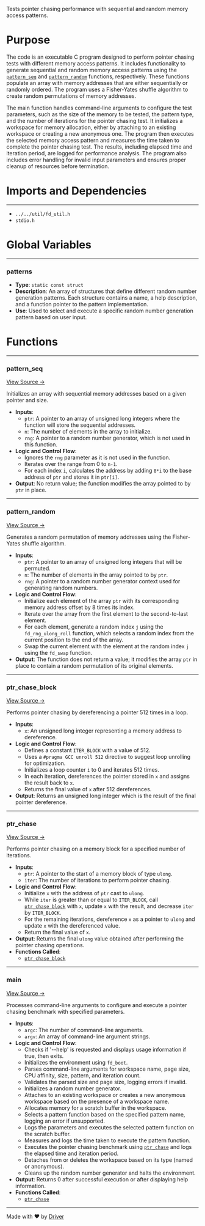 <!--------------------------------------------------------------------------------->
<!-- IMPORTANT: This file is auto-generated by Driver (https://driver.ai). -------->
<!-- Manual edits may be overwritten on future commits. --------------------------->
<!--------------------------------------------------------------------------------->

Tests pointer chasing performance with sequential and random memory access patterns.

# Purpose
The code is an executable C program designed to perform pointer chasing tests with different memory access patterns. It includes functionality to generate sequential and random memory access patterns using the [`pattern_seq`](<#pattern_seq>) and [`pattern_random`](<#pattern_random>) functions, respectively. These functions populate an array with memory addresses that are either sequentially or randomly ordered. The program uses a Fisher-Yates shuffle algorithm to create random permutations of memory addresses.

The main function handles command-line arguments to configure the test parameters, such as the size of the memory to be tested, the pattern type, and the number of iterations for the pointer chasing test. It initializes a workspace for memory allocation, either by attaching to an existing workspace or creating a new anonymous one. The program then executes the selected memory access pattern and measures the time taken to complete the pointer chasing test. The results, including elapsed time and iteration period, are logged for performance analysis. The program also includes error handling for invalid input parameters and ensures proper cleanup of resources before termination.
# Imports and Dependencies

---
- `../../util/fd_util.h`
- `stdio.h`


# Global Variables

---
### patterns
- **Type**: `static const struct`
- **Description**: An array of structures that define different random number generation patterns. Each structure contains a name, a help description, and a function pointer to the pattern implementation.
- **Use**: Used to select and execute a specific random number generation pattern based on user input.


# Functions

---
### pattern\_seq<!-- {{#callable:pattern_seq}} -->
[View Source →](<../../../../../src/flamenco/vm/test_pointer_chase.c#L11>)

Initializes an array with sequential memory addresses based on a given pointer and size.
- **Inputs**:
    - ``ptr``: A pointer to an array of unsigned long integers where the function will store the sequential addresses.
    - ``n``: The number of elements in the array to initialize.
    - ``rng``: A pointer to a random number generator, which is not used in this function.
- **Logic and Control Flow**:
    - Ignores the `rng` parameter as it is not used in the function.
    - Iterates over the range from 0 to `n-1`.
    - For each index `i`, calculates the address by adding `8*i` to the base address of `ptr` and stores it in `ptr[i]`.
- **Output**: No return value; the function modifies the array pointed to by `ptr` in place.


---
### pattern\_random<!-- {{#callable:pattern_random}} -->
[View Source →](<../../../../../src/flamenco/vm/test_pointer_chase.c#L18>)

Generates a random permutation of memory addresses using the Fisher-Yates shuffle algorithm.
- **Inputs**:
    - ``ptr``: A pointer to an array of unsigned long integers that will be permuted.
    - ``n``: The number of elements in the array pointed to by `ptr`.
    - ``rng``: A pointer to a random number generator context used for generating random numbers.
- **Logic and Control Flow**:
    - Initialize each element of the array `ptr` with its corresponding memory address offset by 8 times its index.
    - Iterate over the array from the first element to the second-to-last element.
    - For each element, generate a random index `j` using the `fd_rng_ulong_roll` function, which selects a random index from the current position to the end of the array.
    - Swap the current element with the element at the random index `j` using the `fd_swap` function.
- **Output**: The function does not return a value; it modifies the array `ptr` in place to contain a random permutation of its original elements.


---
### ptr\_chase\_block<!-- {{#callable:ptr_chase_block}} -->
[View Source →](<../../../../../src/flamenco/vm/test_pointer_chase.c#L51>)

Performs pointer chasing by dereferencing a pointer 512 times in a loop.
- **Inputs**:
    - `x`: An unsigned long integer representing a memory address to dereference.
- **Logic and Control Flow**:
    - Defines a constant `ITER_BLOCK` with a value of 512.
    - Uses a `#pragma GCC unroll 512` directive to suggest loop unrolling for optimization.
    - Initializes a loop counter `i` to 0 and iterates 512 times.
    - In each iteration, dereferences the pointer stored in `x` and assigns the result back to `x`.
    - Returns the final value of `x` after 512 dereferences.
- **Output**: Returns an unsigned long integer which is the result of the final pointer dereference.


---
### ptr\_chase<!-- {{#callable:ptr_chase}} -->
[View Source →](<../../../../../src/flamenco/vm/test_pointer_chase.c#L61>)

Performs pointer chasing on a memory block for a specified number of iterations.
- **Inputs**:
    - ``ptr``: A pointer to the start of a memory block of type `ulong`.
    - ``iter``: The number of iterations to perform pointer chasing.
- **Logic and Control Flow**:
    - Initialize `x` with the address of `ptr` cast to `ulong`.
    - While `iter` is greater than or equal to `ITER_BLOCK`, call [`ptr_chase_block`](<#ptr_chase_block>) with `x`, update `x` with the result, and decrease `iter` by `ITER_BLOCK`.
    - For the remaining iterations, dereference `x` as a pointer to `ulong` and update `x` with the dereferenced value.
    - Return the final value of `x`.
- **Output**: Returns the final `ulong` value obtained after performing the pointer chasing operations.
- **Functions Called**:
    - [`ptr_chase_block`](<#ptr_chase_block>)


---
### main<!-- {{#callable:main}} -->
[View Source →](<../../../../../src/flamenco/vm/test_pointer_chase.c#L74>)

Processes command-line arguments to configure and execute a pointer chasing benchmark with specified parameters.
- **Inputs**:
    - `argc`: The number of command-line arguments.
    - `argv`: An array of command-line argument strings.
- **Logic and Control Flow**:
    - Checks if '--help' is requested and displays usage information if true, then exits.
    - Initializes the environment using `fd_boot`.
    - Parses command-line arguments for workspace name, page size, CPU affinity, size, pattern, and iteration count.
    - Validates the parsed size and page size, logging errors if invalid.
    - Initializes a random number generator.
    - Attaches to an existing workspace or creates a new anonymous workspace based on the presence of a workspace name.
    - Allocates memory for a scratch buffer in the workspace.
    - Selects a pattern function based on the specified pattern name, logging an error if unsupported.
    - Logs the parameters and executes the selected pattern function on the scratch buffer.
    - Measures and logs the time taken to execute the pattern function.
    - Executes the pointer chasing benchmark using [`ptr_chase`](<#ptr_chase>) and logs the elapsed time and iteration period.
    - Detaches from or deletes the workspace based on its type (named or anonymous).
    - Cleans up the random number generator and halts the environment.
- **Output**: Returns 0 after successful execution or after displaying help information.
- **Functions Called**:
    - [`ptr_chase`](<#ptr_chase>)



---
Made with ❤️ by [Driver](https://www.driver.ai/)